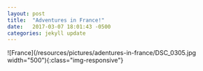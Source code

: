 ```yaml
---
layout: post
title:  "Adventures in France!"
date:   2017-03-07 18:01:43 -0500
categories: jekyll update
---
```



![France](/resources/pictures/adentures-in-france/DSC_0305.jpg width="500"){:class="img-responsive"}
